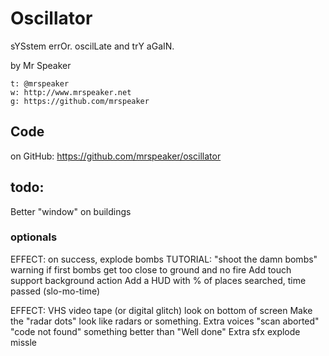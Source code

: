 # Oscillator

sYSstem errOr. oscilLate and trY aGaIN.

by Mr Speaker

    t: @mrspeaker
    w: http://www.mrspeaker.net
    g: https://github.com/mrspeaker

## Code

on GitHub: https://github.com/mrspeaker/oscillator

## todo:

Better "window" on buildings

### optionals

EFFECT: on success, explode bombs
TUTORIAL: "shoot the damn bombs" warning if first bombs get too close to ground and no fire
Add touch support
background action
Add a HUD with % of places searched, time passed (slo-mo-time)

EFFECT: VHS video tape (or digital glitch) look on bottom of screen
Make the "radar dots" look like radars or something.
Extra voices
    "scan aborted"
    "code not found"
    something better than "Well done"
Extra sfx
    explode missle
